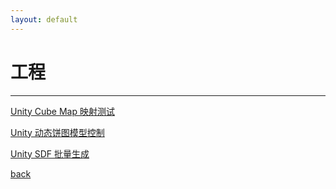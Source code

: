 ```yaml
---
layout: default
---
```


# 工程
***

[Unity Cube Map 映射测试](https://github.com/imenk2/Unity_CubemapConvertor.git)


[Unity 动态饼图模型控制](https://github.com/imenk2/unity_sector_mesh.git)

[Unity SDF 批量生成](https://github.com/imenk2/Unity_SDFGenerator.git)


[back](./)
